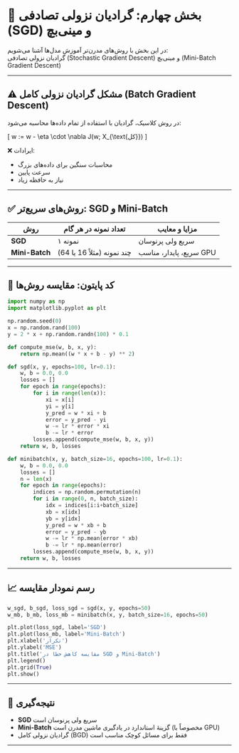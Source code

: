 # 📘 بخش چهارم: گرادیان نزولی تصادفی (SGD) و مینی‌بچ

در این بخش با روش‌های مدرن‌تر آموزش مدل‌ها آشنا می‌شویم:  
گرادیان نزولی تصادفی (Stochastic Gradient Descent) و مینی‌بچ (Mini-Batch Gradient Descent)

---

## ⚠️ مشکل گرادیان نزولی کامل (Batch Gradient Descent)

در روش کلاسیک، گرادیان با استفاده از تمام داده‌ها محاسبه می‌شود:

\[
w := w - \eta \cdot \nabla J(w; X_{\text{کل}})
\]

❌ ایرادات:
- محاسبات سنگین برای داده‌های بزرگ
- سرعت پایین
- نیاز به حافظه زیاد

---

## ✅ روش‌های سریع‌تر: SGD و Mini-Batch

| روش       | تعداد نمونه در هر گام | مزایا و معایب |
|-----------|------------------------|----------------|
| **SGD**   | ۱ نمونه                 | سریع ولی پرنوسان |
| **Mini-Batch** | چند نمونه (مثلاً 16 یا 64) | سریع، پایدار، مناسب GPU |

---

## 🔢 کد پایتون: مقایسه روش‌ها

```python
import numpy as np
import matplotlib.pyplot as plt

np.random.seed(0)
x = np.random.rand(100)
y = 2 * x + np.random.randn(100) * 0.1

def compute_mse(w, b, x, y):
    return np.mean((w * x + b - y) ** 2)

def sgd(x, y, epochs=100, lr=0.1):
    w, b = 0.0, 0.0
    losses = []
    for epoch in range(epochs):
        for i in range(len(x)):
            xi = x[i]
            yi = y[i]
            y_pred = w * xi + b
            error = y_pred - yi
            w -= lr * error * xi
            b -= lr * error
        losses.append(compute_mse(w, b, x, y))
    return w, b, losses
```

```python
def minibatch(x, y, batch_size=16, epochs=100, lr=0.1):
    w, b = 0.0, 0.0
    losses = []
    n = len(x)
    for epoch in range(epochs):
        indices = np.random.permutation(n)
        for i in range(0, n, batch_size):
            idx = indices[i:i+batch_size]
            xb = x[idx]
            yb = y[idx]
            y_pred = w * xb + b
            error = y_pred - yb
            w -= lr * np.mean(error * xb)
            b -= lr * np.mean(error)
        losses.append(compute_mse(w, b, x, y))
    return w, b, losses
```

---

## 📈 رسم نمودار مقایسه

```python
w_sgd, b_sgd, loss_sgd = sgd(x, y, epochs=50)
w_mb, b_mb, loss_mb = minibatch(x, y, batch_size=16, epochs=50)

plt.plot(loss_sgd, label='SGD')
plt.plot(loss_mb, label='Mini-Batch')
plt.xlabel('تکرار')
plt.ylabel('MSE')
plt.title('مقایسه کاهش خطا در SGD و Mini-Batch')
plt.legend()
plt.grid(True)
plt.show()
```

---

## 🧠 نتیجه‌گیری

- **SGD** سریع ولی پرنوسان است
- **Mini-Batch** گزینهٔ استاندارد در یادگیری ماشین مدرن است (مخصوصاً با GPU)
- گرادیان نزولی کامل (BGD) فقط برای مسائل کوچک مناسب است

---
